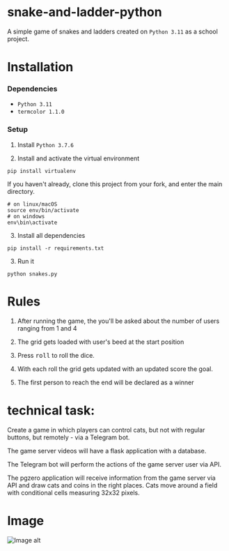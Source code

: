# snake-and-ladder-python

A simple game of snakes and ladders created on `Python 3.11` as a school project.

# Installation

### Dependencies

- `Python 3.11`
- `termcolor 1.1.0`

### Setup

1. Install `Python 3.7.6`

2. Install and activate the virtual environment
```
pip install virtualenv
```

If you haven't already, clone this project from your fork, and enter the main directory.

```
# on linux/macOS
source env/bin/activate
# on windows
env\bin\activate
```

3. Install all dependencies

```
pip install -r requirements.txt
```

3. Run it

```
python snakes.py
```

# Rules

1. After running the game, the you'll be asked about the number of users ranging from 1 and 4 

2. The grid gets loaded with user's beed at the start position

3. Press <kbd>roll</kbd> to roll the dice.

4. With each roll the grid gets updated with an updated score the goal.

5. The first person to reach the end will be declared as a winner

# technical task:

Create a game in which players can control cats, but not with regular buttons, but remotely - via a Telegram bot.

The game server videos will have a flask application with a database.

The Telegram bot will perform the actions of the game server user via API.

The pgzero application will receive information from the game server via API and draw cats and coins in the right places. Cats move around a field with conditional cells measuring 32x32 pixels.


# Image 
![Image alt](https://github.com/bottlin-rnbclub/Cat_Game/tree/main/imageForGit/1.png)
